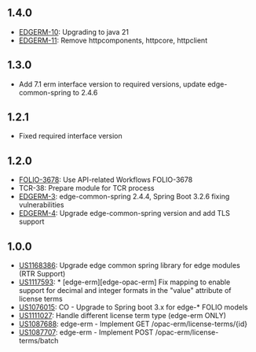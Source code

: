 ## 1.4.0

- [EDGERM-10](https://folio-org.atlassian.net/browse/EDGERM-10): Upgrading to java 21
- [EDGERM-11](https://folio-org.atlassian.net/browse/EDGERM-11): Remove httpcomponents, httpcore, httpclient

## 1.3.0
- Add 7.1 erm interface version to required versions, update edge-common-spring to 2.4.6

## 1.2.1
- Fixed required interface version

## 1.2.0
- [FOLIO-3678](https://folio-org.atlassian.net/browse/FOLIO-3731): Use API-related Workflows FOLIO-3678
- TCR-38: Prepare module for TCR process
- [EDGERM-3](https://folio-org.atlassian.net/browse/EDGERM-3): edge-common-spring 2.4.4, Spring Boot 3.2.6 fixing vulnerabilities
- [EDGERM-4](https://folio-org.atlassian.net/browse/EDGERM-4): Upgrade edge-common-spring version and add TLS support

## 1.0.0
- [US1168386](https://rally1.rallydev.com/#/?detail=/userstory/726528716497&fdp=true): Upgrade edge common spring library for edge modules (RTR Support)
- [US1117593](https://rally1.rallydev.com/#/?detail=/userstory/702018073915&fdp=true): * [edge-erm][edge-opac-erm] Fix mapping to enable support for decimal and integer formats in the "value" attribute of license terms
- [US1076015](https://rally1.rallydev.com/#/?detail=/userstory/685828350771&fdp=true): CO -  Upgrade to Spring boot 3.x for edge-* FOLIO models
- [US1111027](https://rally1.rallydev.com/#/?detail=/userstory/699622191713&fdp=true): Handle different license term type (edge-erm ONLY)
- [US1087688](https://rally1.rallydev.com/#/?detail=/userstory/694234244305&fdp=true): edge-erm - Implement GET /opac-erm/license-terms/{id}
- [US1087707](https://rally1.rallydev.com/#/?detail=/userstory/694237922655&fdp=true): edge-erm -  Implement POST /opac-erm/license-terms/batch
